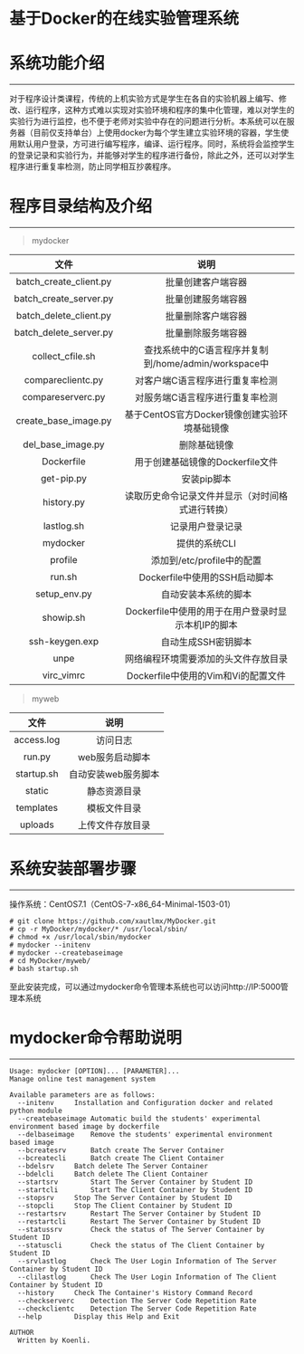 # 基于Docker的在线实验管理系统 #

# 系统功能介绍 #

***

对于程序设计类课程，传统的上机实验方式是学生在各自的实验机器上编写、修改、运行程序，这种方式难以实现对实验环境和程序的集中化管理，难以对学生的实验行为进行监控，也不便于老师对实验中存在的问题进行分析。本系统可以在服务器（目前仅支持单台）上使用docker为每个学生建立实验环境的容器，学生使用默认用户登录，方可进行编写程序，编译、运行程序。同时，系统将会监控学生的登录记录和实验行为，并能够对学生的程序进行备份，除此之外，还可以对学生程序进行重复率检测，防止同学相互抄袭程序。

# 程序目录结构及介绍 #

***

> mydocker

|文件|说明|
|:--:|:--:|
|batch_create_client.py|批量创建客户端容器|
|batch_create_server.py|批量创建服务端容器|
|batch_delete_client.py|批量删除客户端容器|
|batch_delete_server.py|批量删除服务端容器|
|collect_cfile.sh|查找系统中的C语言程序并复制到/home/admin/workspace中|
|compareclientc.py|对客户端C语言程序进行重复率检测|
|compareserverc.py|对服务端C语言程序进行重复率检测|
|create_base_image.py|基于CentOS官方Docker镜像创建实验环境基础镜像|
|del_base_image.py|删除基础镜像|
|Dockerfile|用于创建基础镜像的Dockerfile文件|
|get-pip.py|安装pip脚本|
|history.py|读取历史命令记录文件并显示（对时间格式进行转换）|
|lastlog.sh|记录用户登录记录|
|mydocker|提供的系统CLI|
|profile|添加到/etc/profile中的配置|
|run.sh|Dockerfile中使用的SSH启动脚本|
|setup_env.py|自动安装本系统的脚本|
|showip.sh|Dockerfile中使用的用于在用户登录时显示本机IP的脚本|
|ssh-keygen.exp|自动生成SSH密钥脚本|
|unpe|网络编程环境需要添加的头文件存放目录|
|virc_vimrc|Dockerfile中使用的Vim和Vi的配置文件|

> myweb

|文件|说明|
|:--:|:--:|
|access.log|访问日志|
|run.py|web服务启动脚本|
|startup.sh|自动安装web服务脚本|
|static|静态资源目录|
|templates|模板文件目录|
|uploads|上传文件存放目录|

# 系统安装部署步骤 #

***

操作系统：CentOS7.1（CentOS-7-x86_64-Minimal-1503-01）

    # git clone https://github.com/xautlmx/MyDocker.git
    # cp -r MyDocker/mydocker/* /usr/local/sbin/
    # chmod +x /usr/local/sbin/mydocker
    # mydocker --initenv
    # mydocker --createbaseimage
    # cd MyDocker/myweb/
    # bash startup.sh
    
至此安装完成，可以通过mydocker命令管理本系统也可以访问http://IP:5000管理本系统

# mydocker命令帮助说明 #

***

```
Usage: mydocker [OPTION]... [PARAMETER]...
Manage online test management system

Available parameters are as follows:
  --initenv		Installation and Configuration docker and related python module
  --createbaseimage	Automatic build the students' experimental environment based image by dockerfile
  --delbaseimage	Remove the students' experimental environment based image
  --bcreatesrv		Batch create The Server Container
  --bcreatecli		Batch create The Client Container
  --bdelsrv		Batch delete The Server Container
  --bdelcli		Batch delete The Client Container
  --startsrv		Start The Server Container by Student ID
  --startcli		Start The Client Container by Student ID
  --stopsrv		Stop The Server Container by Student ID
  --stopcli		Stop The Client Container by Student ID
  --restartsrv		Restart The Server Container by Student ID
  --restartcli		Restart The Server Container by Student ID
  --statussrv		Check the status of The Server Container by Student ID
  --statuscli		Check the status of The Client Container by Student ID
  --srvlastlog		Check The User Login Information of The Server Container by Student ID
  --clilastlog		Check The User Login Information of The Client Container by Student ID
  --history		Check The Container's History Command Record
  --checkserverc	Detection The Server Code Repetition Rate
  --checkclientc	Detection The Server Code Repetition Rate
  --help		Display this Help and Exit

AUTHOR
  Written by Koenli.
```